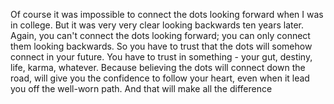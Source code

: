 Of course it was impossible to connect the dots looking forward when I was in college. 
But it was very very clear looking backwards ten years later.
Again, you can't connect the dots looking forward; you can only connect them looking backwards.
So you have to trust that the dots will somehow connect in your future. 
You have to trust in something - your gut, destiny, life, karma, whatever. 
Because believing the dots will connect down the road, will give you the confidence to follow your heart,
even when it lead you off the well-worn path. And that will make all the difference
